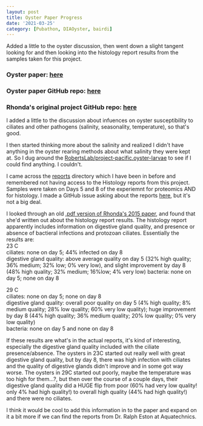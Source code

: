 ```yaml
---
layout: post
title: Oyster Paper Progress
date: '2021-03-25'
category: [Pubathon, DIAOyster, bairdi]
---
```


Added a little to the oyster discussion, then went down a slight tangent looking for and then looking into the histology report results from the samples taken for this project. 

### Oyster paper: [here](https://docs.google.com/document/d/1OaYNzlOJr5QibCYt8--GMNGvXlzHPR9_daCkNUVkj-U/edit#)      
### Oyster paper GitHub repo: [here](https://github.com/grace-ac/paper-pacific.oyster-larvae)     
### Rhonda's original project GitHub repo: [here](https://github.com/RobertsLab/project-pacific.oyster-larvae)


I added a little to the discussion about infuences on oyster susceptibility to ciliates and other pathogens (salinity, seasonality, temperature), so that's good. 

I then started thinking more about the salinity and realized I didn't have anything in the oyster rearing methods about what salinity they were kept at. So I dug around the [RobertsLab/project-pacific.oyster-larvae](https://github.com/RobertsLab/project-pacific.oyster-larvae) to see if I could find anything. I couldn't. 

I came across the [reports](https://github.com/RobertsLab/project-pacific.oyster-larvae/tree/master/reports) directory which I have been in before and remembered not having access to the Histology reports from this project. Samples were taken on Days 5 and 8 of the experiemnt for proteomics AND for histology. I made a GitHub issue asking about the reports [here](https://github.com/RobertsLab/resources/issues/1164), but it's not a big deal. 

I looked through an old [.pdf version of Rhonda's 2015 paper](https://github.com/RobertsLab/project-pacific.oyster-larvae/blob/master/paper-2015/2015%20Oyster%20seed%20Experiment-%20Taylor%20Hatchery.pdf), and found that she'd written out about the histology report results. The histology report apparently includes information on digestive gland quality, and presence or absence of bactieral infections and protozoan ciliates. Essentially the results are:    
23 C        
ciliates: none on day 5; 44% infected on day 8     
digestive gland quality: above average quality on day 5 (32% high quality; 36% medium; 32% low; 0% very low), and slight improvement by day 8 (48% high quality; 32% medium; 16%low; 4% very low)
bacteria: none on day 5; none on day 8    

29 C     
ciliates: none on day 5; none on day 8     
digestive gland quality: overall poor quality on day 5 (4% high quality; 8% medium quality; 28% low quality; 60% very low quality); huge improvement by day 8 (44% high quality; 36% medium quality; 20% low quality; 0% very low quality)   
bacteria: none on day 5 and none on day 8 


If these results are what's in the actual reports, it's kind of interesting, especially the digestive gland quality included with the ciliate presence/absence. The oysters in 23C started out really well with great digestive gland quality, but by day 8, there was high infection with ciliates and the quality of digestive glands didn't improve and in some got way worse. The oysters in 29C started out poorly, maybe the temperature was too high for them...?, but then over the course of a couple days, their digestive gland quality did a HUGE flip from poor (60% had very low quality! only 4% had high quality!) to overall high quality (44% had high quality!) and there were no ciliates. 

I think it would be cool to add this information in to the paper and expand on it a bit more if we can find the reports from Dr. Ralph Eston at Aquatechnics. 

